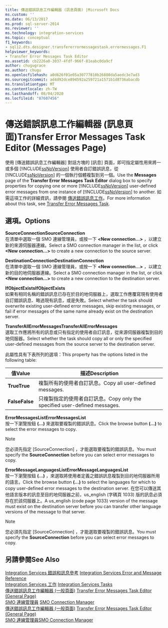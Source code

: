 ```yaml
---
title: 傳送錯誤訊息工作編輯器 (訊息頁面) |Microsoft Docs
ms.custom: ''
ms.date: 06/13/2017
ms.prod: sql-server-2014
ms.reviewer: ''
ms.technology: integration-services
ms.topic: conceptual
f1_keywords:
- sql12.dts.designer.transfererrormessagestask.errormessages.F1
helpviewer_keywords:
- Transfer Error Messages Task Editor
ms.assetid: cb2226a0-3037-4fdf-966f-81eabc0da9cf
author: chugugrace
ms.author: chugu
ms.openlocfilehash: a0d626f01e05a30777810b26880da5aedc3e7ad3
ms.sourcegitcommit: ad4d92dce894592a259721a1571b1d8736abacdb
ms.translationtype: MT
ms.contentlocale: zh-TW
ms.lasthandoff: 08/04/2020
ms.locfileid: "87607456"
---
```

# <a name="transfer-error-messages-task-editor-messages-page"></a><span data-ttu-id="705be-102">傳送錯誤訊息工作編輯器 (訊息頁面)</span><span class="sxs-lookup"><span data-stu-id="705be-102">Transfer Error Messages Task Editor (Messages Page)</span></span>
  <span data-ttu-id="705be-103">使用 [傳送錯誤訊息工作編輯器] 對話方塊的 [訊息] 頁面，即可指定屬性用來將一或多個 [!INCLUDE[ssNoVersion](../includes/ssnoversion-md.md)] 使用者自訂錯誤訊息，從 [!INCLUDE[ssNoVersion](../includes/ssnoversion-md.md)] 的一個執行個體複製到另一個。</span><span class="sxs-lookup"><span data-stu-id="705be-103">Use the **Messages** page of the **Transfer Error Messages Task Editor** dialog box to specify properties for copying one or more [!INCLUDE[ssNoVersion](../includes/ssnoversion-md.md)] user-defined error messages from one instance of [!INCLUDE[ssNoVersion](../includes/ssnoversion-md.md)] to another.</span></span> <span data-ttu-id="705be-104">如需這項工作的詳細資訊，請參閱 [傳送錯誤訊息工作](control-flow/transfer-error-messages-task.md)。</span><span class="sxs-lookup"><span data-stu-id="705be-104">For more information about this task, see [Transfer Error Messages Task](control-flow/transfer-error-messages-task.md).</span></span>  
  
## <a name="options"></a><span data-ttu-id="705be-105">選項。</span><span class="sxs-lookup"><span data-stu-id="705be-105">Options</span></span>  
 <span data-ttu-id="705be-106">**SourceConnection**</span><span class="sxs-lookup"><span data-stu-id="705be-106">**SourceConnection**</span></span>  
 <span data-ttu-id="705be-107">在清單中選取一個 SMO 連線管理員，或按一下 **\<New connection...>** ，以建立新的來源伺服器連線。</span><span class="sxs-lookup"><span data-stu-id="705be-107">Select a SMO connection manager in the list, or click **\<New connection...>** to create a new connection to the source server.</span></span>  
  
 <span data-ttu-id="705be-108">**DestinationConnection**</span><span class="sxs-lookup"><span data-stu-id="705be-108">**DestinationConnection**</span></span>  
 <span data-ttu-id="705be-109">在清單中選取一個 SMO 連線管理員，或按一下 **\<New connection...>** ，以建立新的目的地伺服器連線。</span><span class="sxs-lookup"><span data-stu-id="705be-109">Select a SMO connection manager in the list, or click **\<New connection...>** to create a new connection to the destination server.</span></span>  
  
 <span data-ttu-id="705be-110">**IfObjectExists**</span><span class="sxs-lookup"><span data-stu-id="705be-110">**IfObjectExists**</span></span>  
 <span data-ttu-id="705be-111">如果有相同名稱的錯誤訊息已存在於目的地伺服器上，選取工作應覆寫現有使用者自訂錯誤訊息、略過現有訊息，或是失敗。</span><span class="sxs-lookup"><span data-stu-id="705be-111">Select whether the task should overwrite existing user-defined error messages, skip existing messages, or fail if error messages of the same name already exist on the destination server.</span></span>  
  
 <span data-ttu-id="705be-112">**TransferAllErrorMessages**</span><span class="sxs-lookup"><span data-stu-id="705be-112">**TransferAllErrorMessages**</span></span>  
 <span data-ttu-id="705be-113">選取工作應將所有的訊息或只有指定的使用者自訂訊息，從來源伺服器複製到目的地伺服器。</span><span class="sxs-lookup"><span data-stu-id="705be-113">Select whether the task should copy all or only the specified user-defined messages from the source server to the destination server.</span></span>  
  
 <span data-ttu-id="705be-114">此屬性具有下表所列的選項：</span><span class="sxs-lookup"><span data-stu-id="705be-114">This property has the options listed in the following table:</span></span>  
  
|<span data-ttu-id="705be-115">值</span><span class="sxs-lookup"><span data-stu-id="705be-115">Value</span></span>|<span data-ttu-id="705be-116">描述</span><span class="sxs-lookup"><span data-stu-id="705be-116">Description</span></span>|  
|-----------|-----------------|  
|<span data-ttu-id="705be-117">**True**</span><span class="sxs-lookup"><span data-stu-id="705be-117">**True**</span></span>|<span data-ttu-id="705be-118">複製所有的使用者自訂訊息。</span><span class="sxs-lookup"><span data-stu-id="705be-118">Copy all user-defined messages.</span></span>|  
|<span data-ttu-id="705be-119">**False**</span><span class="sxs-lookup"><span data-stu-id="705be-119">**False**</span></span>|<span data-ttu-id="705be-120">只複製指定的使用者自訂訊息。</span><span class="sxs-lookup"><span data-stu-id="705be-120">Copy only the specified user-defined messages.</span></span>|  
  
 <span data-ttu-id="705be-121">**ErrorMessagesList**</span><span class="sxs-lookup"><span data-stu-id="705be-121">**ErrorMessagesList**</span></span>  
 <span data-ttu-id="705be-122">按一下瀏覽按鈕 **(...)** 來選取要複製的錯誤訊息。</span><span class="sxs-lookup"><span data-stu-id="705be-122">Click the browse button **(...)** to select the error messages to copy.</span></span>  
  
> [!NOTE]  
>  <span data-ttu-id="705be-123">您必須先指定 [SourceConnection]  ，才能選取要複製的錯誤訊息。</span><span class="sxs-lookup"><span data-stu-id="705be-123">You must specify the **SourceConnection** before you can select error messages to copy.</span></span>  
  
 <span data-ttu-id="705be-124">**ErrorMessageLanguagesList**</span><span class="sxs-lookup"><span data-stu-id="705be-124">**ErrorMessageLanguagesList**</span></span>  
 <span data-ttu-id="705be-125">按一下瀏覽按鈕 **(...)** ，來選取將使用者定義之錯誤訊息複製到目的地伺服器所用的語言。</span><span class="sxs-lookup"><span data-stu-id="705be-125">Click the browse button **(...)** to select the languages for which to copy user-defined error messages to the destination server.</span></span> <span data-ttu-id="705be-126">在您可以傳送其他語言版本的訊息至目的地伺服器之前，us_english (字碼頁 1033) 版的訊息必須存在於該伺服器上。</span><span class="sxs-lookup"><span data-stu-id="705be-126">A us_english (code page 1033) version of the message must exist on the destination server before you can transfer other language versions of the message to that server.</span></span>  
  
> [!NOTE]  
>  <span data-ttu-id="705be-127">您必須先指定 [SourceConnection]  ，才能選取要複製的錯誤訊息。</span><span class="sxs-lookup"><span data-stu-id="705be-127">You must specify the **SourceConnection** before you can select error messages to copy.</span></span>  
  
## <a name="see-also"></a><span data-ttu-id="705be-128">另請參閱</span><span class="sxs-lookup"><span data-stu-id="705be-128">See Also</span></span>  
 <span data-ttu-id="705be-129">[Integration Services 錯誤和訊息參考](../../2014/integration-services/integration-services-error-and-message-reference.md) </span><span class="sxs-lookup"><span data-stu-id="705be-129">[Integration Services Error and Message Reference](../../2014/integration-services/integration-services-error-and-message-reference.md) </span></span>  
 <span data-ttu-id="705be-130">[Integration Services 工作](control-flow/integration-services-tasks.md) </span><span class="sxs-lookup"><span data-stu-id="705be-130">[Integration Services Tasks](control-flow/integration-services-tasks.md) </span></span>  
 <span data-ttu-id="705be-131">[傳送錯誤訊息工作編輯器 &#40;一般頁面&#41;](general-page-of-integration-services-designers-options.md) </span><span class="sxs-lookup"><span data-stu-id="705be-131">[Transfer Error Messages Task Editor &#40;General Page&#41;](general-page-of-integration-services-designers-options.md) </span></span>  
 <span data-ttu-id="705be-132">[SMO 連線管理員](connection-manager/smo-connection-manager.md) </span><span class="sxs-lookup"><span data-stu-id="705be-132">[SMO Connection Manager](connection-manager/smo-connection-manager.md) </span></span>  
 <span data-ttu-id="705be-133">[傳送錯誤訊息工作編輯器 &#40;一般頁面&#41;](general-page-of-integration-services-designers-options.md) </span><span class="sxs-lookup"><span data-stu-id="705be-133">[Transfer Error Messages Task Editor &#40;General Page&#41;](general-page-of-integration-services-designers-options.md) </span></span>  
 [<span data-ttu-id="705be-134">SMO 連線管理員</span><span class="sxs-lookup"><span data-stu-id="705be-134">SMO Connection Manager</span></span>](connection-manager/smo-connection-manager.md)  
  
  
